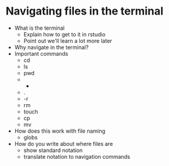 # Navigating files in the terminal

- What is the terminal
  - Explain how to get to it in rstudio
  - Point out we'll learn a lot more later
- Why navigate in the terminal?
- Important commands
  - cd
  - ls
  - pwd
  - *
  - .
  - -r 
  - rm
  - touch
  - cp
  - mv
- How does this work with file naming
  - globs
- How do you write about where files are
  - show standard notation
  - translate notation to navigation commands
  